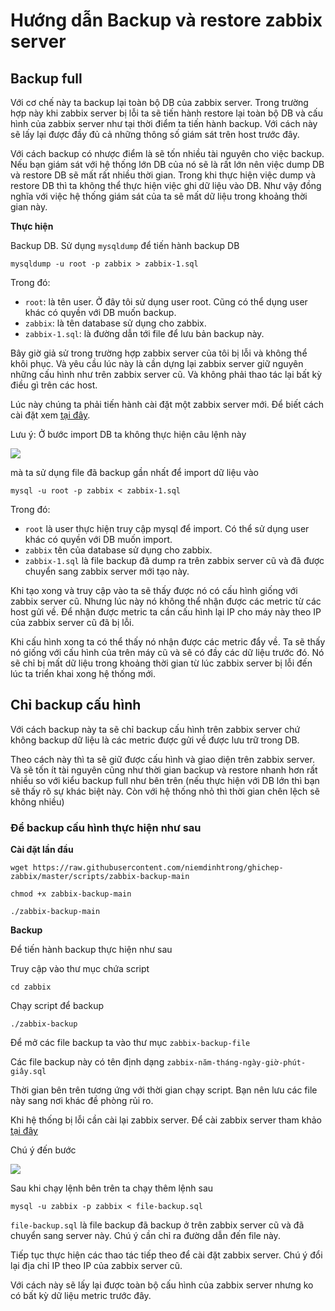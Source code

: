 # Hướng dẫn Backup và restore zabbix server

## Backup full 

Với cơ chế này ta backup lại toàn bộ DB của zabbix server. Trong trường hợp này khi zabbix server bị lỗi ta sẽ tiến hành restore lại toàn bộ DB và cấu hình của zabbix server như tại thời điểm ta tiến hành backup. Với cách này sẽ lấy lại được đầy đủ cả những thông số giám sát trên host trước đây. 

Với cách backup có nhược điểm là sẽ tốn nhiều tài nguyên cho việc backup. Nếu bạn giám sát với hệ thống lớn DB của nó sẽ là rất lớn nên việc dump DB và restore DB sẽ mất rất nhiều thời gian. Trong khi thực hiện việc dump và restore DB thì ta không thể thực hiện việc ghi dữ liệu vào DB. Như vậy đồng nghĩa với việc hệ thống giám sát của ta sẽ mất dữ liệu trong khoảng thời gian này.

**Thực hiện**

Backup DB. Sử dụng `mysqldump` để tiến hành backup DB

```
mysqldump -u root -p zabbix > zabbix-1.sql
```

Trong đó:
 * `root`: là tên user. Ở đây tôi sử dụng user root. Cũng có thể dụng user khác có quyền với DB muốn backup.
 * `zabbix`: là tên database sử dụng cho zabbix.
 * `zabbix-1.sql`: là đường dẫn tới file để lưu bản backup này.

Bây giờ giả sử trong trường hợp zabbix server của tôi bị lỗi và không thể khôi phục. Và yêu cầu lúc này là cần dựng lại zabbix server giữ nguyên những cấu hình như trên zabbix server cũ. Và không phải thao tác lại bất kỳ điều gì trên các host.

Lúc này chúng ta phải tiến hành cài đặt một zabbix server mới. Để biết cách cài đặt xem [tại đây](https://github.com/niemdinhtrong/ghichep-zabbix/blob/master/labs/cai-dat-zabbix-centos7.md).

Lưu ý: Ở bước import DB ta không thực hiện câu lệnh này

![](/images/Backup-restore/1.png)

mà ta sử dụng file đã backup gần nhất để import dữ liệu vào

```
mysql -u root -p zabbix < zabbix-1.sql
```

Trong đó: 
 * `root` là user thực hiện truy cập mysql để import. Có thể sử dụng user khác có quyền với DB muốn import.
 * `zabbix` tên của database sử dụng cho zabbix.
 * `zabbix-1.sql` là file backup đã dump ra trên zabbix server cũ và đã được chuyển sang zabbix server mới tạo này.

Khi tạo xong và truy cập vào ta sẽ thấy được nó có cấu hình giống với zabbix server cũ. Nhưng lúc này nó không thể nhận được các metric từ các host gửi về. Để nhận được metric ta cần cấu hình lại IP cho máy này theo IP của zabbix server cũ đã bị lỗi. 

Khi cấu hình xong ta có thể thấy nó nhận được các metric đẩy về. Ta sẽ thấy nó giống với cấu hình của trên máy cũ và sẽ có đầy các dữ liệu trước đó. Nó sẽ chỉ bị mất dữ liệu trong khoảng thời gian từ lúc zabbix server bị lỗi đến lúc ta triển khai xong hệ thống mới.

## Chỉ backup cấu hình

Với cách backup này ta sẽ chỉ backup cấu hình trên zabbix server chứ không backup dữ liệu là các metric được gửi về được lưu trữ trong DB.

Theo cách này thì ta sẽ giữ được cấu hình và giao diện trên zabbix server. Và sẽ tốn ít tài nguyên cũng như thời gian backup và restore nhanh hơn rất nhiều so với kiểu backup full như bên trên (nếu thực hiện với DB lớn thì bạn sẽ thấy rõ sự khác biệt này. Còn với hệ thống nhỏ thì thời gian chên lệch sẽ không nhiều)

### Để backup cấu hình thực hiện như sau

**Cài đặt lần đầu**

```
wget https://raw.githubusercontent.com/niemdinhtrong/ghichep-zabbix/master/scripts/zabbix-backup-main
```

```
chmod +x zabbix-backup-main

./zabbix-backup-main
```

**Backup**

Để tiến hành backup thực hiện như sau

Truy cập vào thư mục chứa script

```
cd zabbix
```

Chạy script để backup

```
./zabbix-backup
```

Để mở các file backup ta vào thư mục `zabbix-backup-file`

Các file backup này có tên định dạng `zabbix-năm-tháng-ngày-giờ-phút-giây.sql`

Thời gian bên trên tương ứng với thời gian chạy script. Bạn nên lưu các file này sang nơi khác đề phòng rủi ro.

Khi hệ thống bị lỗi cần cài lại zabbix server. Để cài zabbix server tham khảo [tại đây](https://github.com/niemdinhtrong/ghichep-zabbix/blob/master/labs/cai-dat-zabbix-centos7.md)

Chú ý đến bước 

![](/images/Backup-restore/2.png)

Sau khi chạy lệnh bên trên ta chạy thêm lệnh sau

```
mysql -u zabbix -p zabbix < file-backup.sql
```

`file-backup.sql` là file backup đã backup ở trên zabbix server cũ và đã chuyển sang server này. Chú ý cần chỉ ra đường dẫn đến file này.

Tiếp tục thực hiện các thao tác tiếp theo để cài đặt zabbix server. Chú ý đổi lại địa chỉ IP theo IP của zabbix server cũ.

Với cách này sẽ lấy lại được toàn bộ cấu hình của zabbix server nhưng ko có bất kỳ dữ liệu metric trước đây.